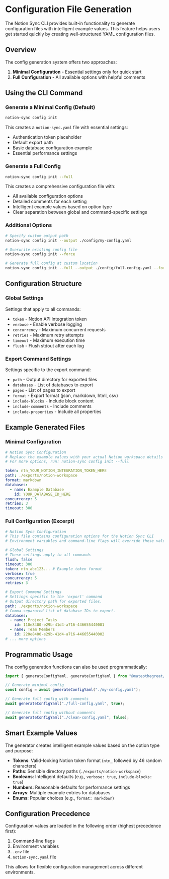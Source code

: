 # Configuration File Generation

The Notion Sync CLI provides built-in functionality to generate configuration files with intelligent example values. This feature helps users get started quickly by creating well-structured YAML configuration files.

## Overview

The config generation system offers two approaches:
1. **Minimal Configuration** - Essential settings only for quick start
2. **Full Configuration** - All available options with helpful comments

## Using the CLI Command

### Generate a Minimal Config (Default)

```bash
notion-sync config init
```

This creates a `notion-sync.yaml` file with essential settings:
- Authentication token placeholder
- Default export path
- Basic database configuration example
- Essential performance settings

### Generate a Full Config

```bash
notion-sync config init --full
```

This creates a comprehensive configuration file with:
- All available configuration options
- Detailed comments for each setting
- Intelligent example values based on option type
- Clear separation between global and command-specific settings

### Additional Options

```bash
# Specify custom output path
notion-sync config init --output ./config/my-config.yaml

# Overwrite existing config file
notion-sync config init --force

# Generate full config at custom location
notion-sync config init --full --output ./config/full-config.yaml --force
```

## Configuration Structure

### Global Settings
Settings that apply to all commands:
- `token` - Notion API integration token
- `verbose` - Enable verbose logging
- `concurrency` - Maximum concurrent requests
- `retries` - Maximum retry attempts
- `timeout` - Maximum execution time
- `flush` - Flush stdout after each log

### Export Command Settings
Settings specific to the export command:
- `path` - Output directory for exported files
- `databases` - List of databases to export
- `pages` - List of pages to export
- `format` - Export format (json, markdown, html, csv)
- `include-blocks` - Include block content
- `include-comments` - Include comments
- `include-properties` - Include all properties

## Example Generated Files

### Minimal Configuration

```yaml
# Notion Sync Configuration
# Replace the example values with your actual Notion workspace details
# For more options, run: notion-sync config init --full

token: ntn_YOUR_NOTION_INTEGRATION_TOKEN_HERE
path: ./exports/notion-workspace
format: markdown
databases:
  - name: Example Database
    id: YOUR_DATABASE_ID_HERE
concurrency: 5
retries: 3
timeout: 300
```

### Full Configuration (Excerpt)

```yaml
# Notion Sync Configuration
# This file contains configuration options for the Notion Sync CLI
# Environment variables and command-line flags will override these values

# Global Settings
# These settings apply to all commands
flush: false
timeout: 300
token: ntn_abc123... # Example token format
verbose: true
concurrency: 5
retries: 3

# Export Command Settings
# Settings specific to the 'export' command
# Output directory path for exported files.
path: ./exports/notion-workspace
# Comma-separated list of database IDs to export.
databases:
  - name: Project Tasks
    id: 110e8400-e29b-41d4-a716-446655440001
  - name: Team Members
    id: 220e8400-e29b-41d4-a716-446655440002
# ... more options
```

## Programmatic Usage

The config generation functions can also be used programmatically:

```typescript
import { generateConfigYaml, generateConfigYaml } from "@mateothegreat/notion-sync";

// Generate minimal config
const config = await generateConfigYaml("./my-config.yaml");

// Generate full config with comments
await generateConfigYaml("./full-config.yaml", true);

// Generate full config without comments
await generateConfigYaml("./clean-config.yaml", false);
```

## Smart Example Values

The generator creates intelligent example values based on the option type and purpose:

- **Tokens**: Valid-looking Notion token format (`ntn_` followed by 46 random characters)
- **Paths**: Sensible directory paths (`./exports/notion-workspace`)
- **Booleans**: Intelligent defaults (e.g., `verbose: true`, `include-blocks: true`)
- **Numbers**: Reasonable defaults for performance settings
- **Arrays**: Multiple example entries for databases
- **Enums**: Popular choices (e.g., `format: markdown`)

## Configuration Precedence

Configuration values are loaded in the following order (highest precedence first):
1. Command-line flags
2. Environment variables
3. `.env` file
4. `notion-sync.yaml` file

This allows for flexible configuration management across different environments. 